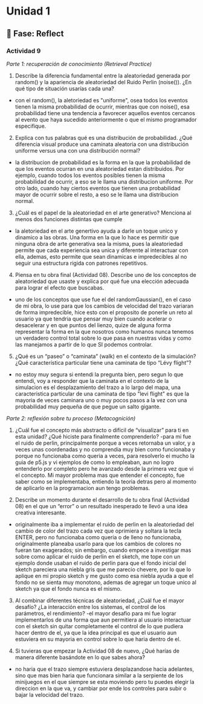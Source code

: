 # Unidad 1

## 🤔 Fase: Reflect

### Actividad 9

*Parte 1: recuperación de conocimiento (Retrieval Practice)*

1. Describe la diferencia fundamental entre la aleatoriedad generada por random() y la apariencia de aleatoriedad del Ruido Perlin (noise()). ¿En qué tipo de situación usarías cada una?
- con el random(), la aletoriedad es "uniforme", osea todos los eventos tienen la misma probabilidad de ocurrir, mientras que con noise(), esa probabilidad tiene una tendencia a favorecer aquellos eventos cercanos al evento que haya sucedido anteriormente o que el mismo programador especifique.
   
2. Explica con tus palabras qué es una distribución de probabilidad. ¿Qué diferencia visual produce una caminata aleatoria con una distribución uniforme versus una con una distribución normal?
- la distribucion de probabilidad es la forma en la que la probabilidad de que los eventos ocurran en una aleatoriedad estan distribuidos. Por ejemplo, cuando todos los eventos posibles tienen la misma probabilidad de ocurrir, a eso se le llama una distribucion uniforme. Por otro lado, cuando hay ciertos eventos que tienen una probabilidad mayor de ocurrir sobre el resto, a eso se le llama una distribucion normal.
   
3. ¿Cuál es el papel de la aleatoriedad en el arte generativo? Menciona al menos dos funciones distintas que cumple
- la aletoriedad en el arte genertivo ayuda a darle un toque unico y dinamico a las obras. Una forma en la que lo hace es permitir que ninguna obra de arte generativa sea la misma, pues la aleatoriedad permite que cada experiencia sea unica y diferente al interactuar con ella, ademas, esto permite que sean dinamicas e impredecibles al no seguir una estructura rigida con patrones repetitivos.
   
4. Piensa en tu obra final (Actividad 08). Describe uno de los conceptos de aleatoriedad que usaste y explica por qué fue una elección adecuada para lograr el efecto que buscabas.
- uno de los conceptos que use fue el del randomGaussian(), en el caso de mi obra, lo use para que los cambios de velocidad del trazo variaran de forma impredecible, hice esto con el proposito de ponerle un reto al usuario ya que tendria que pensar muy bien cuando acelerar o desacelerar y en que puntos del lienzo, quize de alguna forma representar la forma en la que nosotros como humanos nunca tenemos un verdadero control total sobre lo que pasa en nuestras vidas y como las manejamos a partir de lo que SI podemos controlar.
   
5. ¿Qué es un “paseo” o “caminata” (walk) en el contexto de la simulación? ¿Qué característica particular tiene una caminata de tipo “Lévy flight”?
- no estoy muy segura si entendi la pregunta bien, pero segun lo que entendi, voy a responder que la caminata en el contexto de la simulacion es el desplazamiento del trazo a lo largo del mapa, una caracteristica particular de una caminata de tipo "levi flight" es que la mayoria de veces caminara uno o muy pocos pasos a la vez con una probabilidad muy pequeña de que pegue un salto gigante.




*Parte 2: reflexión sobre tu proceso (Metacognición)*

1. ¿Cuál fue el concepto más abstracto o difícil de “visualizar” para ti en esta unidad? ¿Qué hiciste para finalmente comprenderlo?
-para mi fue el ruido de perlin, principalmente porque a veces retornaba un valor, y a veces unas coordenadas y no comprendia muy bien como funcionaba y porque no funcionaba como queria a veces, para resolverlo ei mucho la guia de p5.js y vi ejemplos de como lo empleaban, aun no logro entenderlo por completo pero he avanzado desde la primera vez que vi el concepto. Mi mayor problema mas que entender el concepto, fue saber como se implementaba, entiendo la teoria detras pero al momento de aplicarlo en la programacion aun tengo problemas.

2. Describe un momento durante el desarrollo de tu obra final (Actividad 08) en el que un “error” o un resultado inesperado te llevó a una idea creativa interesante.
- originalmente iba a implementar el ruido de perlin en la aleatoriedad del cambio de color del trazo cada vez que oprimiera y soltara la tecla ENTER, pero no funcionaba como queria o de lleno no funcionaba, originalmente planeaba usarlo para que los cambios de colores no fueran tan exagerados; sin embargo, cuando empece a investigar mas sobre como aplicar el ruido de perlin en el sketch, me tope con un ejemplo donde usaban el ruido de perlin para que el fondo inicial del sketch pareciera una niebla gris que me parecio chevere, por lo que lo aplique en mi propio sketch y me gusto como esa niebla ayuda a que el fondo no se sienta muy monotono, ademas de agregar un toque unico al sketch ya que el fondo nunca es el mismo.

3. Al combinar diferentes técnicas de aleatoriedad, ¿Cuál fue el mayor desafío? ¿La interacción entre los sistemas, el control de los parámetros, el rendimiento?
-el mayor desafio para mi fue lograr implementarlos de una forma que aun permitiera al usuario interactuar con el sketch sin quitar completamente el control de lo que pudiera hacer dentro de el, ya que la idea principal es que el usuario aun estuviera en su mayoria en control sobre lo que haria dentro de el.
   
4. Si tuvieras que empezar la Actividad 08 de nuevo, ¿Qué harías de manera diferente basándote en lo que sabes ahora?
- no haria que el trazo siempre estuviera desplazandose hacia adelantes, sino que mas bien haria que funcionara similar a la serpiente de los minijuegos en el que siempre se esta moviendo pero tu puedes elegir la direccion en la que va, y cambiar por ende los controles para subir o bajar la velocidad del trazo.








